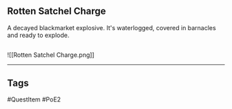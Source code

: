 ## Rotten Satchel Charge
A decayed blackmarket explosive. It's waterlogged, 
covered in barnacles and ready to explode.
## 
![[Rotten Satchel Charge.png]]

---
## Tags
#QuestItem
#PoE2
